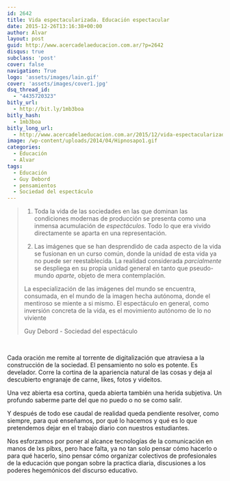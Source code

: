 ```yaml
---
id: 2642
title: Vida espectacularizada. Educación espectacular
date: 2015-12-26T13:16:38+00:00
author: Alvar
layout: post
guid: http://www.acercadelaeducacion.com.ar/?p=2642
disqus: true
subclass: 'post'
cover: false
navigation: True
logo: 'assets/images/lain.gif'
cover: 'assets/images/cover1.jpg'
dsq_thread_id:
  - "4435720323"
bitly_url:
  - http://bit.ly/1mb3boa
bitly_hash:
  - 1mb3boa
bitly_long_url:
  - http://www.acercadelaeducacion.com.ar/2015/12/vida-espectacularizada-educacion-espectacular/
image: /wp-content/uploads/2014/04/Hipnosapo1.gif
categories:
  - Educación
  - Alvar
tags:
  - Educación
  - Guy Debord
  - pensamientos
  - Sociedad del espectáculo
---
```

<blockquote>

1. Toda la vida de las sociedades en las que dominan las condiciones modernas de producción se presenta como una inmensa acumulación de <em>espectáculos</em>. Todo lo que era vivido directamente se aparta en una representación.

2. Las imágenes que se han desprendido de cada aspecto de la vida se fusionan en un curso común, donde la unidad de esta vida ya no puede ser reestablecida. La realidad considerada <em>parcialmente</em> se despliega en su propia unidad general en tanto que pseudo-mundo <em>aparte</em>, objeto de mera contemplación.

La especialización de las imágenes del mundo se encuentra, consumada, en el mundo de la imagen hecha autónoma, donde el mentiroso se miente a si mismo. El espectáculo en general, como inversión concreta de la vida, es el movimiento autónomo de lo no viviente

Guy Debord - Sociedad del espectáculo</blockquote>
&nbsp;

Cada oración me remite al torrente de digitalización que atraviesa a la construcción de la sociedad. El pensamiento no solo es potente. Es develador. Corre la cortina de la apariencia natural de las cosas y deja al descubierto engranaje de carne, likes, fotos y videitos.

Una vez abierta esa cortina, queda abierta también una herida subjetiva. Un profundo saberme parte del que no puedo o no se como salir.

Y después de todo ese caudal de realidad queda pendiente resolver, como siempre, para qué enseñamos, por qué lo hacemos y qué es lo que pretendemos dejar en el trabajo diario con nuestros estudiantes.

Nos esforzamos por poner al alcance tecnologías de la comunicación en manos de lxs pibxs, pero hace falta, ya no tan solo pensar cómo hacerlo o para qué hacerlo, sino pensar cómo organizar colectivos de profesionales de la educación que pongan sobre la practica diaria, discusiones a los poderes hegemónicos del discurso educativo.
